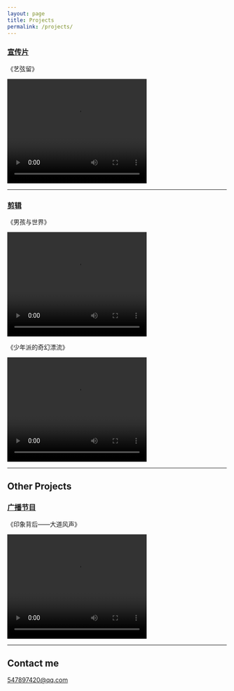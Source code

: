 ```yaml
---
layout: page
title: Projects
permalink: /projects/
---
```


### [宣传片](https://github.com/tux4kids/tuxmania) 
《艺弦留》

<video src="http://119.29.15.161/test.mp4 " width="320" height="240" controls="controls">Your browser does not support the video tag.</Video>


***

### [剪辑](https://github.com/AkshayAgarwal007/Moodly)
《男孩与世界》

<video src="http://119.29.15.161/boy.mp4 " width="320" height="240" controls="controls">Your browser does not support the video tag.</Video>

《少年派的奇幻漂流》

<video src="http://119.29.15.161/pie.mp4 " width="320" height="240" controls="controls">Your browser does not support the video tag.</Video>


***

## Other Projects

### [广播节目](https://github.com/tux4kids/tuxmania) 
《印象背后——大道风声》


<video src="http://119.29.15.161/impression.mp4 " width="320" height="240" controls="controls">Your browser does not support the video tag.</Video>

***

## Contact me

[547897420@qq.com](mailto:547897420@qq.com)
